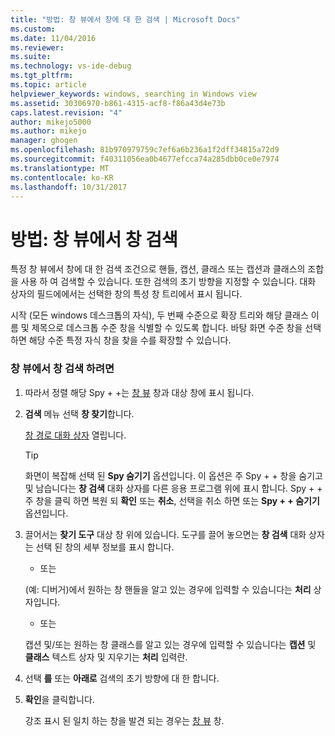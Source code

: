 ```yaml
---
title: "방법: 창 뷰에서 창에 대 한 검색 | Microsoft Docs"
ms.custom: 
ms.date: 11/04/2016
ms.reviewer: 
ms.suite: 
ms.technology: vs-ide-debug
ms.tgt_pltfrm: 
ms.topic: article
helpviewer_keywords: windows, searching in Windows view
ms.assetid: 30306970-b861-4315-acf8-f86a43d4e73b
caps.latest.revision: "4"
author: mikejo5000
ms.author: mikejo
manager: ghogen
ms.openlocfilehash: 81b970979759c7ef6a6b236a1f2dff34815a72d9
ms.sourcegitcommit: f40311056ea0b4677efcca74a285dbb0ce0e7974
ms.translationtype: MT
ms.contentlocale: ko-KR
ms.lasthandoff: 10/31/2017
---
```

# <a name="how-to-search-for-a-window-in-windows-view"></a>방법: 창 뷰에서 창 검색
특정 창 뷰에서 창에 대 한 검색 조건으로 핸들, 캡션, 클래스 또는 캡션과 클래스의 조합을 사용 하 여 검색할 수 있습니다. 또한 검색의 초기 방향을 지정할 수 있습니다. 대화 상자의 필드에에서는 선택한 창의 특성 창 트리에서 표시 됩니다.  
  
 시작 (모든 windows 데스크톱의 자식), 두 번째 수준으로 확장 트리와 해당 클래스 이름 및 제목으로 데스크톱 수준 창을 식별할 수 있도록 합니다. 바탕 화면 수준 창을 선택 하면 해당 수준 특정 자식 창을 찾을 수를 확장할 수 있습니다.  
  
### <a name="to-search-for-a-window-in-windows-view"></a>창 뷰에서 창 검색 하려면  
  
1.  따라서 정렬 해당 Spy + +는 [창 뷰](../debugger/windows-view.md) 창과 대상 창에 표시 됩니다.  
  
2.  **검색** 메뉴 선택 **창 찾기**합니다.  
  
     [창 경로 대화 상자](../debugger/window-search-dialog-box.md) 열립니다.  
  
    > [!TIP]
    >  화면이 복잡해 선택 된 **Spy 숨기기** 옵션입니다. 이 옵션은 주 Spy + + 창을 숨기고 및 남습니다는 **창 검색** 대화 상자를 다른 응용 프로그램 위에 표시 합니다. Spy + + 주 창을 클릭 하면 복원 되 **확인** 또는 **취소**, 선택을 취소 하면 또는 **Spy + + 숨기기** 옵션입니다.  
  
3.  끌어서는 **찾기 도구** 대상 창 위에 있습니다. 도구를 끌어 놓으면는 **창 검색** 대화 상자는 선택 된 창의 세부 정보를 표시 합니다.  
  
     - 또는  
  
     (예: 디버거)에서 원하는 창 핸들을 알고 있는 경우에 입력할 수 있습니다는 **처리** 상자입니다.  
  
     - 또는  
  
     캡션 및/또는 원하는 창 클래스를 알고 있는 경우에 입력할 수 있습니다는 **캡션** 및 **클래스** 텍스트 상자 및 지우기는 **처리** 입력란.  
  
4.  선택 **를** 또는 **아래로** 검색의 초기 방향에 대 한 합니다.  
  
5.  **확인**을 클릭합니다.  
  
     강조 표시 된 일치 하는 창을 발견 되는 경우는 [창 뷰](../debugger/windows-view.md) 창.